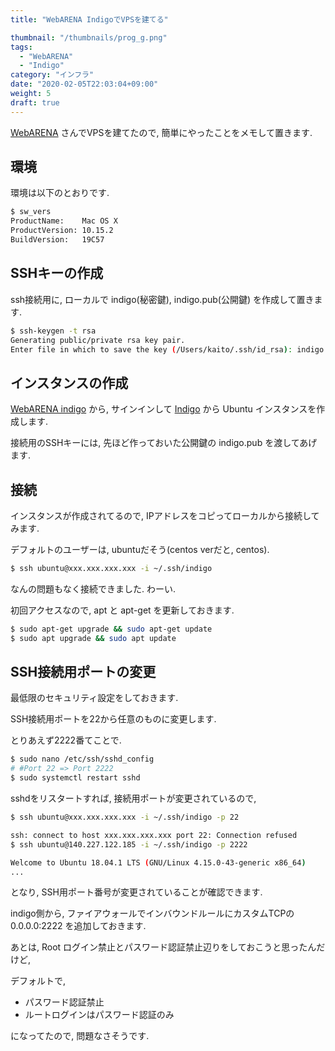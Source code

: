 ```yaml
---
title: "WebARENA IndigoでVPSを建てる"

thumbnail: "/thumbnails/prog_g.png"
tags:
  - "WebARENA"
  - "Indigo"
category: "インフラ"
date: "2020-02-05T22:03:04+09:00"
weight: 5
draft: true
---
```


[WebARENA](https://web.arena.ne.jp/) さんでVPSを建てたので, 簡単にやったことをメモして置きます.

## 環境

環境は以下のとおりです.

``` bash
$ sw_vers
ProductName:    Mac OS X
ProductVersion: 10.15.2
BuildVersion:   19C57
```

## SSHキーの作成

ssh接続用に, ローカルで indigo(秘密鍵), indigo.pub(公開鍵) を作成して置きます.

``` bash
$ ssh-keygen -t rsa
Generating public/private rsa key pair.
Enter file in which to save the key (/Users/kaito/.ssh/id_rsa): indigo
```

## インスタンスの作成

[WebARENA indigo](https://web.arena.ne.jp/indigo/) から, サインインして [Indigo](https://indigo.arena.ne.jp/dashboard) から Ubuntu インスタンスを作成します.

接続用のSSHキーには, 先ほど作っておいた公開鍵の indigo.pub を渡してあげます.

## 接続

インスタンスが作成されてるので, IPアドレスをコピってローカルから接続してみます.

デフォルトのユーザーは, ubuntuだそう(centos verだと, centos).

``` bash
$ ssh ubuntu@xxx.xxx.xxx.xxx -i ~/.ssh/indigo
```

なんの問題もなく接続できました. わーい.

初回アクセスなので, apt と apt-get を更新しておきます.

``` bash
$ sudo apt-get upgrade && sudo apt-get update
$ sudo apt upgrade && sudo apt update
```

## SSH接続用ポートの変更

最低限のセキュリティ設定をしておきます.

SSH接続用ポートを22から任意のものに変更します.

とりあえず2222番てことで.

``` bash
$ sudo nano /etc/ssh/sshd_config
# #Port 22 => Port 2222
$ sudo systemctl restart sshd
```

sshdをリスタートすれば, 接続用ポートが変更されているので,

``` bash
$ ssh ubuntu@xxx.xxx.xxx.xxx -i ~/.ssh/indigo -p 22

ssh: connect to host xxx.xxx.xxx.xxx port 22: Connection refused
$ ssh ubuntu@140.227.122.185 -i ~/.ssh/indigo -p 2222

Welcome to Ubuntu 18.04.1 LTS (GNU/Linux 4.15.0-43-generic x86_64)
...
```

となり, SSH用ポート番号が変更されていることが確認できます.

indigo側から, ファイアウォールでインバウンドルールにカスタムTCPの 0.0.0.0:2222 を追加しておきます.

あとは, Root ログイン禁止とパスワード認証禁止辺りをしておこうと思ったんだけど,

デフォルトで,

- パスワード認証禁止
- ルートログインはパスワード認証のみ

になってたので, 問題なさそうです.
